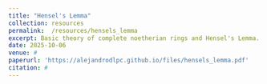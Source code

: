 ```yaml
---
title: "Hensel's Lemma"
collection: resources
permalink:  /resources/hensels_lemma
excerpt: Basic theory of complete noetherian rings and Hensel's Lemma.
date: 2025-10-06
venue: #
paperurl: 'https://alejandrodlpc.github.io/files/hensels_lemma.pdf'
citation: #
---
```

